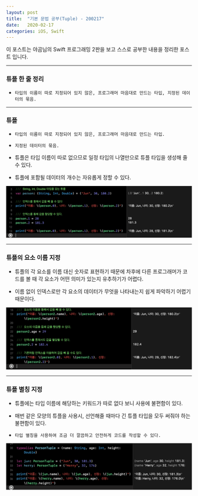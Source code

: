 ```yaml
---
layout: post
title:  "기본 문법 공부(Tuple) - 200217"
date:   2020-02-17
categories: iOS, Swift
---
```


이 포스트는 야곰님의 Swift 프로그래밍 2판을 보고 스스로 공부한 내용을 정리한 포스트 입니다.

- - -

### 튜플 한 줄 정리

- `타입의 이름이 따로 지정되어 있지 않은, 프로그래머 마음대로 만드는 타입, 지정된 데이터의 묶음.`

- - -

### 튜플

- `타입의 이름이 따로 지정되어 있지 않은, 프로그래머 마음대로 만드는 타입.`

- `지정된 데이터의 묶음.`

- 튜플은 타입 이름이 따로 없으므로 일정 타입의 나열만으로 튜플 타입을 생성해 줄 수 있다.

- 튜플에 포함될 데이터의 개수는 자유롭게 정할 수 있다.

![TupleImage-1](https://github.com/VincentGeranium/VincentGeranium.github.io/blob/master/assets/img/TupleImage-1.png?raw=true)

- - -

### 튜플의 요소 이름 지정

- 튜플의 각 요소를 이름 대신 숫자로 표현하기 때문에 차후에 다른 프로그래머가 코드를 볼 때 각 요소가 어떤 의미가 있는지 유추하기가 어렵다.

- 이름 없이 인덱스로만 각 요소의 데이터가 무엇을 나타내는지 쉽게 파악하기 어렵기 때문이다.

![TupleImage-2](https://github.com/VincentGeranium/VincentGeranium.github.io/blob/master/assets/img/TupleImage-2.png?raw=true)

- - -

### 튜플 별칭 지정

- 튜플에는 타입 이름에 해당하는 키워드가 따로 없다 보니 사용에 불편함이 있다.

- 매번 같은 모양의 튜플을 사용시, 선언해줄 때마다 긴 튜플 타입을 모두 써줘야 하는 불편함이 있다.

- `타입 별칭을 사용하여 조금 더 깔끔하고 안전하게 코드를 작성할 수 있다.`

![TupleImage-3](https://github.com/VincentGeranium/VincentGeranium.github.io/blob/master/assets/img/TupleImage-3.png?raw=true)